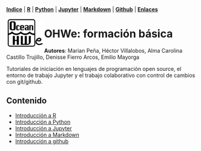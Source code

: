 

<p align="left">
<strong><a href="Indice.md">Indice</a></strong>
|
<strong><a href="Intro-a-R/R.md">R</a></strong>
|
<strong><a href="Intro-a-Python/Python.md">Python</a></strong>
|
<strong><a href="Intro-a-Jupyter/Jupyter.md">Jupyter</a></strong>
|
<strong><a href="Intro-a-Markdown/Markdown.md">Markdown</a></strong>
|
<strong><a href="Intro-a-github/Github.md">Github</a></strong>
|
<strong><a href="enlaces.md">Enlaces</a></strong>
</p>

<img     style="float: left;" src="OHWe.png" width="100"> 

    
    
# OHWe: formación básica
**Autores**:
Marian Peña, Héctor Villalobos, Alma Carolina Castillo Trujillo, Denisse Fierro Arcos, Emilio Mayorga

Tutoriales de iniciación en lenguajes de programación open source, el entorno de trabajo Jupyter y el trabajo colaborativo con control de cambios con git/github.


## Contenido
- [Introducción a R](Intro-a-R/R.md)
- [Introducción a Python](Intro-a-Python/Python.md)
- [Introducción a Jupyter](Intro-a-Jupyter/Jupyter.md)
- [Introducción a Markdown](Intro-a-Markdown/Markdown.md)
- [Introducción a github](Intro-a-github/Github.md)
